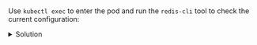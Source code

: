 <br>

Use `kubectl exec` to enter the pod and run the `redis-cli` tool to check the current configuration:

<details><summary>Solution</summary>
<br>


```bash
kubectl exec -it redis -- redis-cli
```

* Check maxmemory:
```bash
127.0.0.1:6379> CONFIG GET maxmemory
```

* Check maxmemory:
```bash
127.0.0.1:6379> CONFIG GET maxmemory-policy
```

</details>